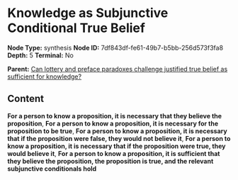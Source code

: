# Knowledge as Subjunctive Conditional True Belief

**Node Type:** synthesis
**Node ID:** 7df843df-fe61-49b7-b5bb-256d573f3fa8
**Depth:** 5
**Terminal:** No

**Parent:** [Can lottery and preface paradoxes challenge justified true belief as sufficient for knowledge?](can-lottery-and-preface-paradoxes-challenge-justified-true-belief-as-sufficient-for-knowledge-antithesis-e5a6ccde-2e9e-48d1-87dd-8f1018ff74cc.md)

## Content

**For a person to know a proposition, it is necessary that they believe the proposition**, **For a person to know a proposition, it is necessary for the proposition to be true**, **For a person to know a proposition, it is necessary that if the proposition were false, they would not believe it**, **For a person to know a proposition, it is necessary that if the proposition were true, they would believe it**, **For a person to know a proposition, it is sufficient that they believe the proposition, the proposition is true, and the relevant subjunctive conditionals hold**
